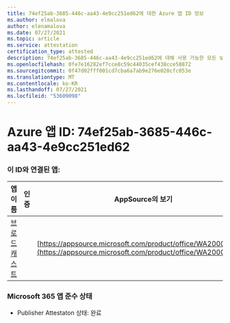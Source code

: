 ```yaml
---
title: 74ef25ab-3685-446c-aa43-4e9cc251ed62에 대한 Azure 앱 ID 정보
ms.author: elmalova
author: elenamalova
ms.date: 07/27/2021
ms.topic: article
ms.service: attestation
certification_type: attested
description: 74ef25ab-3685-446c-aa43-4e9cc251ed62에 대해 사용 가능한 모든 보안 및 규정 준수 정보입니다.
ms.openlocfilehash: 0fe7e16282ef7cce8c59c44035cef438cce58872
ms.sourcegitcommit: 0f47d02fff001cd7cba6a7ab9e276e020cfc053e
ms.translationtype: MT
ms.contentlocale: ko-KR
ms.lasthandoff: 07/27/2021
ms.locfileid: "53609098"
---
```

# <a name="azure-app-id-74ef25ab-3685-446c-aa43-4e9cc251ed62"></a>Azure 앱 ID: 74ef25ab-3685-446c-aa43-4e9cc251ed62


### <a name="apps-associated-with-this-id"></a>이 ID와 연결된 앱:
| **앱 이름** | **인증** | **AppSource의 보기** |
|--------------|---------------|-----------------------|
| [브로드캐스트](https://docs.microsoft.com/microsoft-365-app-certification/forward/WA200002697) |  | [https://appsource.microsoft.com/product/office/WA200002697](https://appsource.microsoft.com/product/office/WA200002697) |

### <a name="microsoft-365-app-compliance-status"></a>Microsoft 365 앱 준수 상태
- Publisher Attestaton 상태: 완료
